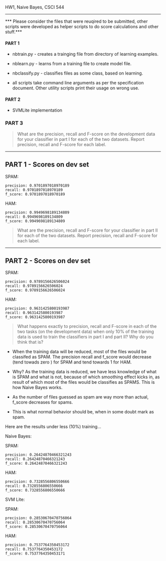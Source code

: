 HW1, Naive Bayes, CSCI 544

--------------------------------

*** Please consider the files that were reuqired to be submitted, other scripts were developed as helper scripts to do score calculations and other stuff.***

#### PART 1 ####

* nbtrain.py - creates a trainging file from directory of learning examples.
* nblearn.py - learns from a training file to create model file.
* nbclassify.py - classifies files as some class, based on learning.

* all scripts take command line arguments as per the specification document. Other utility scripts print their usage on wrong use.

#### PART 2 ####

* SVMLite implementation

### PART 3 ###
> What are the precision, recall and F-score on the development data for your classifier in part I for each of the two datasets. Report precision, recall and F-score for each label.


--------------------------
PART 1 - Scores on dev set
-------------------------
SPAM:

	precision: 0.9701897018970189
	recall: 0.9701897018970189
	f_score: 0.9701897018970189

HAM:
	
	precision: 0.9949698189134809
	recall: 0.9949698189134809
	f_score: 0.9949698189134809

> What are the precision, recall and F-score for your classifier in part II for each of the two datasets. Report precision, recall and F-score for each label.


--------------------------
PART 2 - Scores on dev set
-------------------------
SPAM:

	precision: 0.9789156626506024
	recall: 0.9789156626506024
	f_score: 0.9789156626506024


HAM:
	
	precision: 0.9631425800193987
	recall: 0.9631425800193987
	f_score: 0.9631425800193987


> What happens exactly to precision, recall and F-score in each of the two tasks (on the development data) when only 10% of the training data is used to train the classifiers in part I and part II? Why do you think that is?

* When the training data will be reduced, most of the files would be classifed as SPAM. The precision recall and f_score would decrease (tend towads zero ) for SPAM and tend towards 1 for HAM.

* Why? As the training data is reduced, we have less knowledge of what is SPAM and what is not, because of which smoothing effect kicks in, as result of which most of the files would be classifies as SPAMS. This is how Naive Bayes works.

* As the number of files guessed as spam are way more than actual, f_score decreases for spams.

* This is what normal behavior should be, when in some doubt mark as spam.

Here are the results under less (10%) training...


Naive Bayes:

SPAM:

	precision: 0.26424870466321243
	recall: 0.26424870466321243
	f_score: 0.26424870466321243
HAM:

	precision: 0.7328556806550666
	recall: 0.7328556806550666
	f_score: 0.7328556806550666


SVM Lite:

SPAM:

	precision: 0.28530670470756064
	recall: 0.28530670470756064
	f_score: 0.28530670470756064
HAM: 

	precision: 0.7537764350453172
	recall: 0.7537764350453172
	f_score: 0.7537764350453171


